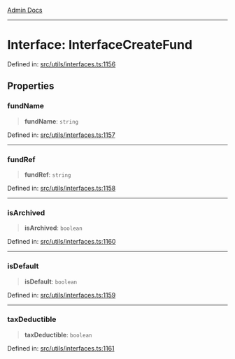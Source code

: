 [Admin Docs](/)

***

# Interface: InterfaceCreateFund

Defined in: [src/utils/interfaces.ts:1156](https://github.com/PalisadoesFoundation/talawa-admin/blob/main/src/utils/interfaces.ts#L1156)

## Properties

### fundName

> **fundName**: `string`

Defined in: [src/utils/interfaces.ts:1157](https://github.com/PalisadoesFoundation/talawa-admin/blob/main/src/utils/interfaces.ts#L1157)

***

### fundRef

> **fundRef**: `string`

Defined in: [src/utils/interfaces.ts:1158](https://github.com/PalisadoesFoundation/talawa-admin/blob/main/src/utils/interfaces.ts#L1158)

***

### isArchived

> **isArchived**: `boolean`

Defined in: [src/utils/interfaces.ts:1160](https://github.com/PalisadoesFoundation/talawa-admin/blob/main/src/utils/interfaces.ts#L1160)

***

### isDefault

> **isDefault**: `boolean`

Defined in: [src/utils/interfaces.ts:1159](https://github.com/PalisadoesFoundation/talawa-admin/blob/main/src/utils/interfaces.ts#L1159)

***

### taxDeductible

> **taxDeductible**: `boolean`

Defined in: [src/utils/interfaces.ts:1161](https://github.com/PalisadoesFoundation/talawa-admin/blob/main/src/utils/interfaces.ts#L1161)
